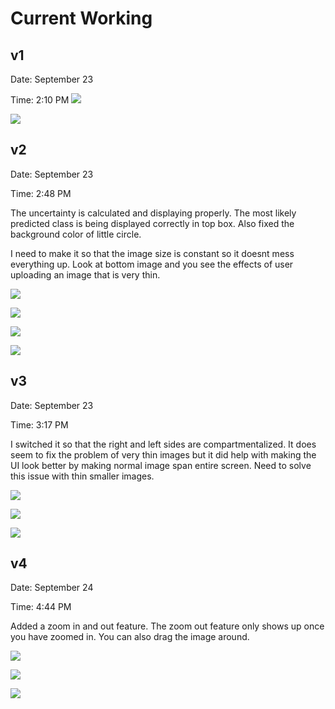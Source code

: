# Current Working


## v1 
Date: September 23

Time: 2:10 PM
![](ui/working_v1a.png)

![](ui/working_v1b.png)



## v2
Date: September 23

Time: 2:48 PM

The uncertainty is calculated and displaying properly. The most likely predicted class is being displayed correctly in top box. Also fixed the background color of little circle. 

I need to make it so that the image size is constant so it doesnt mess everything up. Look at bottom image and you see the effects of user uploading an image that is very thin. 

![](ui/working_v2a.png)

![](ui/working_v2b.png)

![](ui/working_v2c.png)

![](ui/working_v2d.png)

## v3

Date: September 23

Time: 3:17 PM

I switched it so that the right and left sides are compartmentalized. It does seem to fix the problem of very thin images but it did help with making the UI look better by making normal image span entire screen. Need to solve this issue with thin smaller images. 

![](ui/working_v3a.png)

![](ui/working_v3b.png)

![](ui/working_v3c.png)


## v4

Date: September 24

Time: 4:44 PM

Added a zoom in and out feature. The zoom out feature only shows up once you have zoomed in. You can also drag the image around.

![](ui/working_v4a.png)

![](ui/working_v4b.png)

![](ui/working_v4c.png)